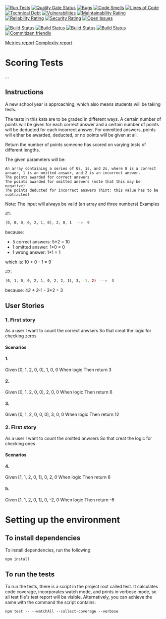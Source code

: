 [![Run Tests](https://github.com/LaszloFeher-XP/XP-Farm_Scoring_Tests/actions/workflows/test.yml/badge.svg)](https://github.com/LaszloFeher-XP/XP-Farm_Scoring_Tests/actions/workflows/test.yml/badge.svg) 
[![Quality Gate Status](https://sonarcloud.io/api/project_badges/measure?project=LaszloFeher-XP_XP-Farm_Scoring_Tests&metric=alert_status)](https://sonarcloud.io/summary/new_code?id=LaszloFeher-XP_XP-Farm_Scoring_Tests) 
[![Bugs](https://sonarcloud.io/api/project_badges/measure?project=LaszloFeher-XP_XP-Farm_Scoring_Tests&metric=bugs)](https://sonarcloud.io/summary/new_code?id=LaszloFeher-XP_XP-Farm_Scoring_Tests) 
[![Code Smells](https://sonarcloud.io/api/project_badges/measure?project=LaszloFeher-XP_XP-Farm_Scoring_Tests&metric=code_smells)](https://sonarcloud.io/summary/new_code?id=LaszloFeher-XP_XP-Farm_Scoring_Tests) 
[![Lines of Code](https://sonarcloud.io/api/project_badges/measure?project=LaszloFeher-XP_XP-Farm_Scoring_Tests&metric=ncloc)](https://sonarcloud.io/summary/new_code?id=LaszloFeher-XP_XP-Farm_Scoring_Tests) 
[![Technical Debt](https://sonarcloud.io/api/project_badges/measure?project=LaszloFeher-XP_XP-Farm_Scoring_Tests&metric=sqale_index)](https://sonarcloud.io/summary/new_code?id=LaszloFeher-XP_XP-Farm_Scoring_Tests) 
[![Vulnerabilities](https://sonarcloud.io/api/project_badges/measure?project=LaszloFeher-XP_XP-Farm_Scoring_Tests&metric=vulnerabilities)](https://sonarcloud.io/summary/new_code?id=LaszloFeher-XP_XP-Farm_Scoring_Tests) 
[![Maintainability Rating](https://sonarcloud.io/api/project_badges/measure?project=LaszloFeher-XP_XP-Farm_Scoring_Tests&metric=sqale_rating)](https://sonarcloud.io/summary/new_code?id=LaszloFeher-XP_XP-Farm_Scoring_Tests) 
[![Reliability Rating](https://sonarcloud.io/api/project_badges/measure?project=LaszloFeher-XP_XP-Farm_Scoring_Tests&metric=reliability_rating)](https://sonarcloud.io/summary/new_code?id=LaszloFeher-XP_XP-Farm_Scoring_Tests) 
[![Security Rating](https://sonarcloud.io/api/project_badges/measure?project=LaszloFeher-XP_XP-Farm_Scoring_Tests&metric=security_rating)](https://sonarcloud.io/summary/new_code?id=LaszloFeher-XP_XP-Farm_Scoring_Tests) 
[![Open Issues](https://img.shields.io/github/issues/LaszloFeher-XP/XP-Farm_Scoring_Tests/badge.svg)](https://github.com/LaszloFeher-XP/XP-Farm_Scoring_Tests/issues) 

[![Build Status](coverage/badge-branches.svg)](coverage/badge-branches.svg) 
[![Build Status](coverage/badge-functions.svg)](coverage/badge-functions.svg) 
[![Build Status](coverage/badge-lines.svg)](coverage/badge-lines.svg) 
[![Build Status](coverage/badge-statements.svg)](coverage/badge-statements.svg) 
[![Commitizen friendly](https://img.shields.io/badge/commitizen-friendly-brightgreen.svg)](http://commitizen.github.io/cz-cli/) 

[Metrics report](metrics.md) 
[Complexity report](complexity-report.md) 

# Scoring Tests

... 

## Instructions 

A new school year is approaching, which also means students will be taking tests.

The tests in this kata are to be graded in different ways. A certain number of points will be given for each correct answer and a certain number of points will be deducted for each incorrect answer. For ommitted answers, points will either be awarded, deducted, or no points will be given at all.

Return the number of points someone has scored on varying tests of different lengths.

The given parameters will be:

    An array containing a series of 0s, 1s, and 2s, where 0 is a correct answer, 1 is an omitted answer, and 2 is an incorrect answer.
    The points awarded for correct answers
    The points awarded for omitted answers (note that this may be negative)
    The points deducted for incorrect answers (hint: this value has to be subtracted)

Note: The input will always be valid (an array and three numbers)
Examples

#1:
```sh
[0, 0, 0, 0, 2, 1, 0], 2, 0, 1  -->  9
```
because:

- 5 correct answers: 5*2 = 10
- 1 omitted answer: 1*0 = 0
- 1 wrong answer: 1*1 = 1

which is: 10 + 0 - 1 = 9

#2:
```sh
[0, 1, 0, 0, 2, 1, 0, 2, 2, 1], 3, -1, 2)  -->  3
```
because: 4*3 + 3*-1 - 3*2 = 3


## User Stories 

### 1. First story 
As a user
I want to count the correct anwsers
So that creat the logic for checking zeros

#### Scenarios 

#### 1. 
Given [0, 1, 2, 0, 0], 1, 0, 0
When logic
Then return 3

#### 2. 
Given [0, 1, 2, 0, 0], 2, 0, 0
When logic
Then return 6

#### 3. 
Given [0, 1, 2, 0, 0, 0], 3, 0, 0
When logic
Then return 12

### 2. First story 
As a user
I want to count the omitted anwsers
So that creat the logic for checking ones

#### Scenarios 

#### 4. 
Given [1, 1, 2, 0, 1], 0, 2, 0
When logic
Then return 6

#### 5. 
Given [1, 1, 2, 0, 1], 0, -2, 0
When logic
Then return -6

# Setting up the environment 

## To install dependencies 

To install dependencies, run the following: 

```npm install``` 

## To run the tests 

To run the tests, there is a script in the project root called test. It calculates code coverage, incorporates watch mode, and prints in verbose mode, so all test file's test report will be visible. Alternatively, you can achieve the same with the command the script contains: 

```npm test -- --watchAll --collect-coverage --verbose```  

